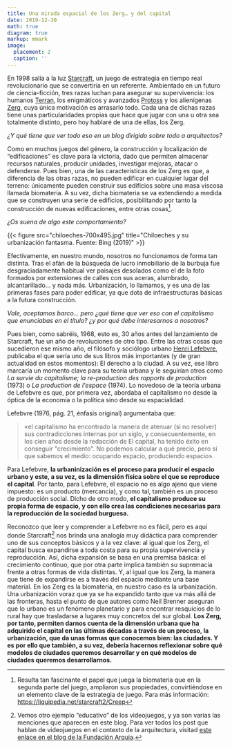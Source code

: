 ```yaml
---
title: Una mirada espacial de los Zerg… y del capital
date: 2019-12-30
math: true
diagram: true
markup: mmark
image:
  placement: 2
  caption: ''
---
```


En 1998 salía a la luz [Starcraft](https://es.wikipedia.org/wiki/StarCraft), un juego de estrategia en tiempo real revolucionario que se convertiría en un referente. Ambientado en un futuro de ciencia-ficción, tres razas luchan para asegurar su supervivencia: los humanos [Terran](https://starcraft.fandom.com/wiki/Terran), los enigmáticos y avanzados [Protoss](https://starcraft.fandom.com/wiki/Protoss) y los alienígenas [Zerg](https://starcraft.fandom.com/wiki/Zerg), cuya única motivación es arrasarlo todo. Cada una de dichas razas tiene unas particularidades propias que hace que jugar con una u otra sea totalmente distinto, pero hoy hablaré de una de ellas, los Zerg.

_¿Y qué tiene que ver todo eso en un blog dirigido sobre todo a arquitectos?_

Como en muchos juegos del género, la construcción y localización de “edificaciones” es clave para la victoria, dado que permiten almacenar recursos naturales, producir unidades, investigar mejoras, atacar o defenderse. Pues bien, una de las características de los Zerg es que, a diferencia de las otras razas, no pueden edificar en cualquier lugar del terreno: únicamente pueden construir sus edificios sobre una masa viscosa llamada biomateria. A su vez, dicha biomateria se va extendiendo a medida que se construyen una serie de edificios, posibilitando por tanto la construcción de nuevas edificaciones, entre otras cosas[^1].

_¿Os suena de algo este comportamiento?_


{{< figure src="chiloeches-700x495.jpg" title="Chiloeches y su urbanización fantasma. Fuente: Bing (2019)" >}}

Efectivamente, en nuestro mundo, nosotros no funcionamos de forma tan distinta. Tras el afán de la búsqueda de lucro inmobiliario de la burbuja fue desgraciadamente habitual ver paisajes desolados como el de la foto formados por extensiones de calles con sus aceras, alumbrado, alcantarillado… y nada más. Urbanización, lo llamamos, y es una de las primeras fases para poder edificar, ya que dota de infraestructuras básicas a la futura construcción.

_Vale, aceptamos barco… pero ¿qué tiene que ver eso con el capitalismo que enunciabas en el título? ¿y por qué debe interesarnos a nosotros?_

Pues bien, como sabréis, 1968, esto es, 30 años antes del lanzamiento de Starcraft, fue un año de revoluciones de otro tipo. Entre las otras cosas que sucedieron ese mismo año, el filósofo y sociólogo urbano [Henri Lefebvre](https://es.wikipedia.org/wiki/Henri_Lefebvre), publicaba el que sería uno de sus libros más importantes (y de gran actualidad en estos momentos): El derecho a la ciudad. A su vez, ese libro marcaría un momento clave para su teoría urbana y le seguirían otros como<em> La survie du capitalisme; la re-production des rapports de production</em> (1973) o <em>La production de l'espace</em> (1974). Lo novedoso de la teoría urbana de Lefebvre es que, por primera vez, abordaba el capitalismo no desde la óptica de la economía o la política sino desde su espacialidad.

Lefebvre (1976, pág. 21, énfasis original) argumentaba que:

> «el capitalismo ha encontrado la manera de atenuar (si no resolver) sus contradicciones internas por un siglo, y consecuentemente, en los cien años desde la redacción de El capital, ha tenido éxito en conseguir "crecimiento". No podemos calcular a qué precio, pero sí que sabemos el medio: ocupando espacio, produciendo espacio».

Para Lefebvre, **la urbaninización es el proceso para producir el espacio urbano y este, a su vez, es la dimensión física sobre el que se reproduce el capital**. Por tanto, para Lefebvre, el espacio no es algo ajeno que viene impuesto: es un producto (mercancía), y como tal, también es un proceso de producción social. Dicho de otro modo, **el capitalismo produce su propia forma de espacio, y con ello crea las condiciones necesarias para la reproducción de la sociedad burguesa.**

Reconozco que leer y comprender a Lefebvre no es fácil, pero es aquí donde Starcraft[^videojuegos] nos brinda una analogía muy didáctica para comprender uno de sus conceptos básicos y a la vez clave: al igual que los Zerg, el capital busca expandirse a toda costa para su propia supervivencia y reproducción. Así, dicha expansión se basa en una premisa básica: el crecimiento continuo, que por otra parte implica también su supremacía frente a otras formas de vida distintas. Y, al igual que los Zerg, la manera que tiene de expandirse es a través del espacio mediante una base material. En los Zerg es la biomateria, en nuestro caso es la urbanización. Una urbanización voraz que ya se ha expandido tanto que va más allá de las fronteras, hasta el punto de que autores como Neil Brenner aseguran que lo urbano es un fenómeno planetario y para encontrar resquicios de lo rural hay que trasladarse a lugares muy concretos del sur global. <strong>Los Zerg, por tanto, permiten darnos cuenta de la dimensión urbana que ha adquirido el capital en las últimas décadas a través de un proceso, la urbanización, que da unas formas que conocemos bien: las ciudades. Y es por ello que también, a su vez, debería hacernos reflexionar sobre qué modelos de ciudades queremos desarrollar y en qué modelos de ciudades queremos desarrollarnos.</strong>

[^1]: Resulta tan fascinante el papel que juega la biomateria que en la segunda parte del juego, ampliaron sus propiedades, convirtiéndose en un elemento clave de la estrategia de juego. Para más información: https://liquipedia.net/starcraft2/Creep
[^videojuegos]: Vemos otro ejemplo “educativo” de los videojuegos, y ya son varias las menciones que aparecen en este blog. Para ver todos los post que hablan de videojuegos en el contexto de la arquitectura, visitad [este enlace en el blog de la Fundación Arquia](https://blogfundacion.arquia.es/?s=videojuegos&amp;cat=&amp;swp_category_limiter=0).
